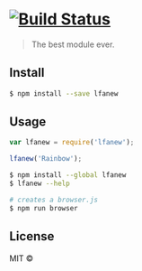 #  [![Build Status](https://secure.travis-ci.org//lfanew.png?branch=master)](http://travis-ci.org//lfanew)

> The best module ever.


## Install

```sh
$ npm install --save lfanew
```


## Usage

```js
var lfanew = require('lfanew');

lfanew('Rainbow');
```

```sh
$ npm install --global lfanew
$ lfanew --help
```

```sh
# creates a browser.js
$ npm run browser
```


## License

MIT © []()
